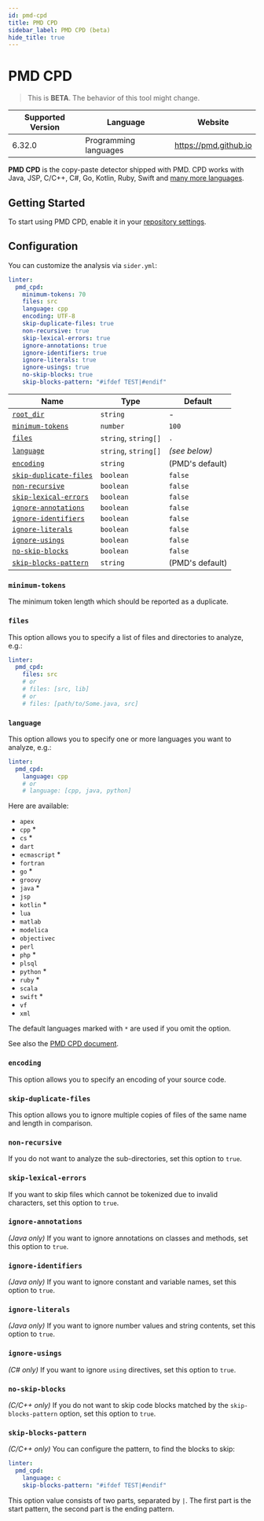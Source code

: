 ```yaml
---
id: pmd-cpd
title: PMD CPD
sidebar_label: PMD CPD (beta)
hide_title: true
---
```


# PMD CPD

> This is **BETA**. The behavior of this tool might change.

| Supported Version | Language              | Website               |
| ----------------- | --------------------- | --------------------- |
| 6.32.0            | Programming languages | https://pmd.github.io |

**PMD CPD** is the copy-paste detector shipped with PMD. CPD works with Java, JSP, C/C++, C#, Go, Kotlin, Ruby, Swift and [many more languages](https://pmd.github.io/pmd/pmd_userdocs_cpd.html#supported-languages).

## Getting Started

To start using PMD CPD, enable it in your [repository settings](../../getting-started/repository-settings.md).

## Configuration

You can customize the analysis via `sider.yml`:

```yaml
linter:
  pmd_cpd:
    minimum-tokens: 70
    files: src
    language: cpp
    encoding: UTF-8
    skip-duplicate-files: true
    non-recursive: true
    skip-lexical-errors: true
    ignore-annotations: true
    ignore-identifiers: true
    ignore-literals: true
    ignore-usings: true
    no-skip-blocks: true
    skip-blocks-pattern: "#ifdef TEST|#endif"
```

| Name                                                                                  | Type                 | Default         |
| ------------------------------------------------------------------------------------- | -------------------- | --------------- |
| [`root_dir`](../../getting-started/custom-configuration.md#linteranalyzer_idroot_dir) | `string`             | -               |
| [`minimum-tokens`](#minimum-tokens)                                                   | `number`             | `100`           |
| [`files`](#files)                                                                     | `string`, `string[]` | `.`             |
| [`language`](#language)                                                               | `string`, `string[]` | _(see below)_   |
| [`encoding`](#encoding)                                                               | `string`             | (PMD's default) |
| [`skip-duplicate-files`](#skip-duplicate-files)                                       | `boolean`            | `false`         |
| [`non-recursive`](#non-recursive)                                                     | `boolean`            | `false`         |
| [`skip-lexical-errors`](#skip-lexical-errors)                                         | `boolean`            | `false`         |
| [`ignore-annotations`](#ignore-annotations)                                           | `boolean`            | `false`         |
| [`ignore-identifiers`](#ignore-identifiers)                                           | `boolean`            | `false`         |
| [`ignore-literals`](#ignore-literals)                                                 | `boolean`            | `false`         |
| [`ignore-usings`](#ignore-usings)                                                     | `boolean`            | `false`         |
| [`no-skip-blocks`](#no-skip-blocks)                                                   | `boolean`            | `false`         |
| [`skip-blocks-pattern`](#skip-blocks-pattern)                                         | `string`             | (PMD's default) |

### `minimum-tokens`

The minimum token length which should be reported as a duplicate.

### `files`

This option allows you to specify a list of files and directories to analyze, e.g.:

```yaml
linter:
  pmd_cpd:
    files: src
    # or
    # files: [src, lib]
    # or
    # files: [path/to/Some.java, src]
```

### `language`

This option allows you to specify one or more languages you want to analyze, e.g.:

```yaml
linter:
  pmd_cpd:
    language: cpp
    # or
    # language: [cpp, java, python]
```

Here are available:

- `apex`
- `cpp` \*
- `cs` \*
- `dart`
- `ecmascript` \*
- `fortran`
- `go` \*
- `groovy`
- `java` \*
- `jsp`
- `kotlin` \*
- `lua`
- `matlab`
- `modelica`
- `objectivec`
- `perl`
- `php` \*
- `plsql`
- `python` \*
- `ruby` \*
- `scala`
- `swift` \*
- `vf`
- `xml`

The default languages marked with `*` are used if you omit the option.

See also the [PMD CPD document](https://pmd.github.io/pmd/pmd_userdocs_cpd.html#supported-languages).

### `encoding`

This option allows you to specify an encoding of your source code.

### `skip-duplicate-files`

This option allows you to ignore multiple copies of files of the same name and length in comparison.

### `non-recursive`

If you do not want to analyze the sub-directories, set this option to `true`.

### `skip-lexical-errors`

If you want to skip files which cannot be tokenized due to invalid characters, set this option to `true`.

### `ignore-annotations`

_(Java only)_ If you want to ignore annotations on classes and methods, set this option to `true`.

### `ignore-identifiers`

_(Java only)_ If you want to ignore constant and variable names, set this option to `true`.

### `ignore-literals`

_(Java only)_ If you want to ignore number values and string contents, set this option to `true`.

### `ignore-usings`

_(C# only)_ If you want to ignore `using` directives, set this option to `true`.

### `no-skip-blocks`

_(C/C++ only)_ If you do not want to skip code blocks matched by the `skip-blocks-pattern` option, set this option to `true`.

### `skip-blocks-pattern`

_(C/C++ only)_ You can configure the pattern, to find the blocks to skip:

```yaml
linter:
  pmd_cpd:
    language: c
    skip-blocks-pattern: "#ifdef TEST|#endif"
```

This option value consists of two parts, separated by `|`. The first part is the start pattern, the second part is the ending pattern.
